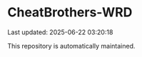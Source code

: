 # CheatBrothers-WRD

Last updated: 2025-06-22 03:20:18

This repository is automatically maintained.
